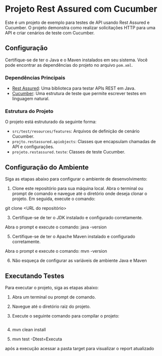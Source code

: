 # Projeto Rest Assured com Cucumber

Este é um projeto de exemplo para testes de API usando Rest Assured e Cucumber. O projeto demonstra como realizar solicitações HTTP para uma API e criar cenários de teste com Cucumber.

## Configuração

Certifique-se de ter o Java e o Maven instalados em seu sistema. Você pode encontrar as dependências do projeto no arquivo `pom.xml`.

### Dependências Principais

- [Rest Assured](https://github.com/rest-assured/rest-assured): Uma biblioteca para testar APIs REST em Java.
- [Cucumber](https://cucumber.io/): Uma estrutura de teste que permite escrever testes em linguagem natural.

### Estrutura do Projeto

O projeto está estruturado da seguinte forma:

- `src/test/resources/features`: Arquivos de definição de cenário Cucumber.
- `projto.restassured.apiobjects`: Classes que encapsulam chamadas de API e configurações.
- `projeto.restassured.teste`: Classes de teste Cucumber.

## Configuração do Ambiente

Siga as etapas abaixo para configurar o ambiente de desenvolvimento:

1. Clone este repositório para sua máquina local.
Abra o terminal ou prompt de comando e navegue até o diretório onde deseja clonar o projeto. Em seguida, execute o comando:

git clone <URL do repositório>

3. Certifique-se de ter o JDK instalado e configurado corretamente.

Abra o prompt e execute o comando: java -version

5. Certifique-se de ter o Apache Maven instalado e configurado corretamente.

Abra o prompt e execute o comando: mvn -version

6. Não esqueça de configurar as variáveis de ambiente Java e Maven 

## Executando Testes

Para executar o projeto, siga as etapas abaixo:

1. Abra um terminal ou prompt de comando.
2. Navegue até o diretório raiz do projeto.
3. Execute o seguinte comando para compilar o projeto:

   ```shell
1. mvn clean install
2. mvn test -Dtest=Executa

após a execução acessar a pasta target para visualizar o report atualizado

